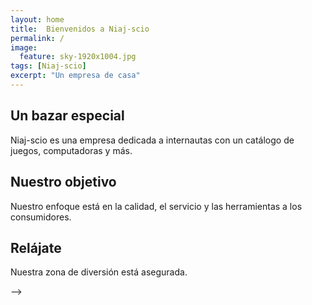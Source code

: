```yaml
---
layout: home
title:  Bienvenidos a Niaj-scio
permalink: /
image:
  feature: sky-1920x1004.jpg
tags: [Niaj-scio]
excerpt: "Un empresa de casa"
---
```


<div class="tiles">

<div class="tile">
  <h2 class="post-title">Un bazar especial</h2>
  <p class="post-excerpt">Niaj-scio es una empresa dedicada a internautas con un catálogo de juegos, computadoras y más.</p>
</div><!-- /.tile -->

<div class="tile">
  <h2 class="post-title">Nuestro objetivo</h2>
  <p class="post-excerpt">Nuestro enfoque está en la calidad, el servicio y las herramientas a los consumidores.</p>
</div><!-- /.tile -->

<div class="tile">
  <h2 class="post-title">Relájate</h2>
  <p class="post-excerpt">Nuestra zona de diversión está asegurada.</p>
</div><!-- /.tile -->

<!--
<div class="tile">
  <h2 class="post-title">Disfruta</h2>
  <p class="post-excerpt">Nuestra empresa crece y tu opinión también.</p>
</div><!-- /.tile -->
-->

</div><!-- /.tiles -->
